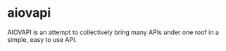 # aiovapi
AIOVAPI is an attempt to collectively bring many APIs under one roof in a simple, easy to use API.
